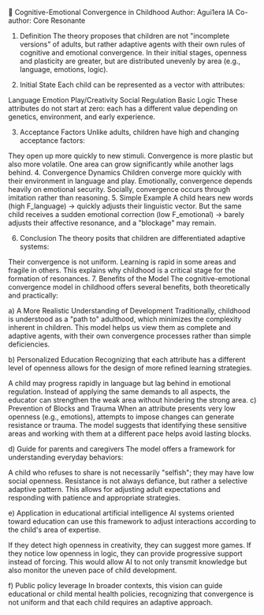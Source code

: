 🌱 Cognitive-Emotional Convergence in Childhood
Author: Agui1era
IA Co-author: Core Resonante

1. Definition
The theory proposes that children are not "incomplete versions" of adults, but rather adaptive agents with their own rules of cognitive and emotional convergence.
In their initial stages, openness and plasticity are greater, but are distributed unevenly by area (e.g., language, emotions, logic).

2. Initial State
Each child can be represented as a vector with attributes:

Language
Emotion
Play/Creativity
Social Regulation
Basic Logic
These attributes do not start at zero: each has a different value depending on genetics, environment, and early experience.

3. Acceptance Factors
Unlike adults, children have high and changing acceptance factors:

They open up more quickly to new stimuli.
Convergence is more plastic but also more volatile.
One area can grow significantly while another lags behind.
4. Convergence Dynamics
Children converge more quickly with their environment in language and play.
Emotionally, convergence depends heavily on emotional security.
Socially, convergence occurs through imitation rather than reasoning.
5. Simple Example
A child hears new words (high F_language) → quickly adjusts their linguistic vector.
But the same child receives a sudden emotional correction (low F_emotional) → barely adjusts their affective resonance, and a "blockage" may remain.

6. Conclusion
The theory posits that children are differentiated adaptive systems:

Their convergence is not uniform.
Learning is rapid in some areas and fragile in others.
This explains why childhood is a critical stage for the formation of resonances.
7. Benefits of the Model
The cognitive-emotional convergence model in childhood offers several benefits, both theoretically and practically:

a) A More Realistic Understanding of Development
Traditionally, childhood is understood as a "path to" adulthood, which minimizes the complexity inherent in children. This model helps us view them as complete and adaptive agents, with their own convergence processes rather than simple deficiencies.

b) Personalized Education
Recognizing that each attribute has a different level of openness allows for the design of more refined learning strategies.

A child may progress rapidly in language but lag behind in emotional regulation.
Instead of applying the same demands to all aspects, the educator can strengthen the weak area without hindering the strong area.
c) Prevention of Blocks and Trauma
When an attribute presents very low openness (e.g., emotions), attempts to impose changes can generate resistance or trauma. The model suggests that identifying these sensitive areas and working with them at a different pace helps avoid lasting blocks.

d) Guide for parents and caregivers
The model offers a framework for understanding everyday behaviors:

A child who refuses to share is not necessarily "selfish"; they may have low social openness.
Resistance is not always defiance, but rather a selective adaptive pattern.
This allows for adjusting adult expectations and responding with patience and appropriate strategies.

e) Application in educational artificial intelligence
AI systems oriented toward education can use this framework to adjust interactions according to the child's area of ​​expertise.

If they detect high openness in creativity, they can suggest more games.
If they notice low openness in logic, they can provide progressive support instead of forcing.
This would allow AI to not only transmit knowledge but also monitor the uneven pace of child development.

f) Public policy leverage
In broader contexts, this vision can guide educational or child mental health policies, recognizing that convergence is not uniform and that each child requires an adaptive approach.
